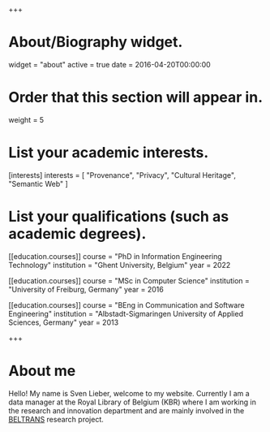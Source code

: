 +++
# About/Biography widget.
widget = "about"
active = true
date = 2016-04-20T00:00:00

# Order that this section will appear in.
weight = 5

# List your academic interests.
[interests]
  interests = [
    "Provenance",
    "Privacy",
    "Cultural Heritage",
    "Semantic Web"
  ]

# List your qualifications (such as academic degrees).

[[education.courses]]
  course = "PhD in Information Engineering Technology"
  institution = "Ghent University, Belgium"
  year = 2022

[[education.courses]]
  course = "MSc in Computer Science"
  institution = "University of Freiburg, Germany"
  year = 2016

[[education.courses]]
  course = "BEng in Communication and Software Engineering"
  institution = "Albstadt-Sigmaringen University of Applied Sciences, Germany"
  year = 2013
 
+++

# About me

Hello! My name is Sven Lieber, welcome to my website.
Currently I am a data manager at the Royal Library of Belgium (KBR)
where I am working in the research and innovation department and are mainly involved in the [BELTRANS](https://www.kbr.be/en/projects/beltrans) research project.
